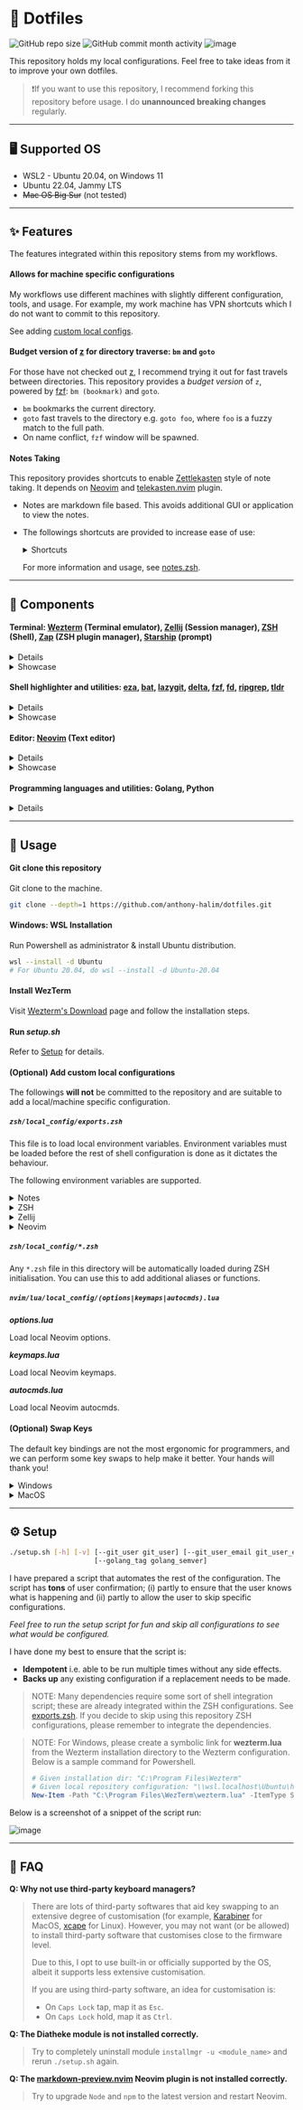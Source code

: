 # 🦔 Dotfiles

![GitHub repo size](https://img.shields.io/github/repo-size/anthony-halim/dotfiles)
![GitHub commit month activity](https://img.shields.io/github/commit-activity/m/anthony-halim/dotfiles)
![image](https://github.com/anthony-halim/dotfiles/assets/50617144/ec9016d6-9c54-4f8b-af49-8d1b0f74e727)

This repository holds my local configurations. Feel free to take ideas from it to improve your own dotfiles.

> ❗If you want to use this repository, I recommend forking this repository before usage.
> I do **unannounced breaking changes** regularly.

---

## 🖥️ Supported OS

- WSL2 - Ubuntu 20.04, on Windows 11
- Ubuntu 22.04, Jammy LTS
- ~~Mac OS Big Sur~~ (not tested)

---

## ✨ Features

The features integrated within this repository stems from my workflows.

#### Allows for machine specific configurations

My workflows use different machines with slightly different configuration, tools, and usage. For example, my work machine has VPN shortcuts which I do not want to commit to this repository.

See adding [custom local configs](#optional-add-custom-local-configurations).

#### Budget version of [z](https://github.com/rupa/z) for directory traverse: `bm` and `goto`

For those have not checked out [z](https://github.com/rupa/z), I recommend trying it out for fast travels between directories. This repository provides a *budget version* of `z`, powered by [fzf](https://github.com/junegunn/fzf): `bm (bookmark)` and `goto`.

- `bm` bookmarks the current directory.
- `goto` fast travels to the directory e.g. `goto foo`, where `foo` is a fuzzy match to the full path.
- On name conflict, `fzf` window will be spawned.

#### Notes Taking

This repository provides shortcuts to enable [Zettlekasten](https://zettelkasten.de/posts/overview/) style of note taking. It depends on [Neovim](neovim.io) and [telekasten.nvim](https://github.com/renerocksai/telekasten.nvim) plugin.

- Notes are markdown file based. This avoids additional GUI or application to view the notes.
- The followings shortcuts are provided to increase ease of use:

  <details>
    <summary>Shortcuts</summary>
    <br/>

    - `nfind` find notes by title
    - `ngrep` find notes by content grep
    - `ntags` find notes by tags
    - `nnew` create new notes
    - `ntmplnew` create new templated note
    - `npush` commits and push note repository to upstream branch
    - `npull` pull latest changes of note repository from upstream branch
  </details>

  For more information and usage, see [notes.zsh](zsh/config/functions/notes.zsh).

---

## 🧱 Components

#### Terminal: [Wezterm](https://wezfurlong.org/wezterm/index.html) (Terminal emulator), [Zellij](https://github.com/zellij-org/zellij) (Session manager), [ZSH](https://en.wikipedia.org/wiki/Z_shell) (Shell), [Zap](https://www.zapzsh.org/) (ZSH plugin manager), [Starship](https://starship.rs/) (prompt)

<details>
  <br/>

  - Due to heavy TUI usage, terminal performance becomes one of the priority. Wezterm is a cross-platform, performant terminal emulator that is able to satisfy the performance requirements and be configured easily.
  - Zellij is used to provide terminal session management and multiplexer.
  - ZSH is battle tested shell that is easily configurable and is widely supported. [Zap](https://www.zapzsh.org/) as plugin manager.
  - Starship as customisable shell prompt.
</details>

<details>
  <summary>Showcase</summary>
  <br/>

  ![image](https://github.com/anthony-halim/dotfiles/assets/50617144/ec9016d6-9c54-4f8b-af49-8d1b0f74e727)
</details>

#### Shell highlighter and utilities: [eza](https://github.com/eza-community/eza), [bat](https://github.com/sharkdp/bat), [lazygit](https://github.com/jesseduffield/lazygit), [delta](https://github.com/dandavison/delta), [fzf](https://github.com/junegunn/fzf), [fd](https://github.com/sharkdp/fd), [ripgrep](https://github.com/BurntSushi/ripgrep), [tldr](https://tldr.sh/)

<details>
  <br/>

  - `eza` as better `ls`. Aliased to `ls`.
  - `bat` as better `cat`. Aliased to `cat`.
  - `lazygit` as simple Git terminal UI.
  - `delta` as syntax highlighter for Git.
  - `fzf`, `fd`, `ripgrep` as search utilities.
  - `tldr` as simplified `man` pages.
</details>

<details>
  <summary>Showcase</summary>
  <br/>

  *eza*

  ![credit to source repository](https://github.com/eza-community/eza/blob/main/docs/images/screenshots.png)

  *bat*

  ![credit to source repository](https://camo.githubusercontent.com/7b7c397acc5b91b4c4cf7756015185fe3c5f700f70d256a212de51294a0cf673/68747470733a2f2f696d6775722e636f6d2f724773646e44652e706e67)

  *lazygit*

  ![credit to source repository](https://github.com/jesseduffield/lazygit/blob/assets/demo/commit_and_push-compressed.gif)

  *delta*

  ![credit to source repository](https://user-images.githubusercontent.com/50617144/266825290-21025bbd-89c4-4ff7-ba81-81a273604632.png)

  *tldr*
  ![credit to source repository](https://tldr.sh/assets/img/screenshot.png)
</details>

#### Editor: [Neovim](neovim.io) (Text editor)

<details>
  <br/>

  - Neovim is able to be extensively configured to become a `Personal Development Environment (PDE)`, and having to not use multiple IDE for individual languages is much welcomed.
  - The Neovim has been configured to include LSP, auto-completion, UI and quality of life plugins that I use often.
  - Note taking with [Telekasten.nvim](https://github.com/renerocksai/telekasten.nvim)
</details>

<details>
  <summary>Showcase</summary>
  <br/>

  ![image](https://github.com/anthony-halim/dotfiles/assets/50617144/a56fb5c1-da8a-4b36-bde0-53dddc2d0540)
</details>

#### Programming languages and utilities: Golang, Python

<details>
  <br/>

  - Programming languages and their utility tools that I often use e.g. [Golang](https://go.dev/), [pyenv](https://github.com/pyenv/pyenv) are installed by default.
</details>

---

## 🌱  Usage

#### Git clone this repository

Git clone to the machine.

```sh
git clone --depth=1 https://github.com/anthony-halim/dotfiles.git
```

#### Windows: WSL Installation

Run Powershell as administrator & install Ubuntu distribution.

```sh
wsl --install -d Ubuntu
# For Ubuntu 20.04, do wsl --install -d Ubuntu-20.04
```
#### Install WezTerm

Visit [Wezterm's Download](https://wezfurlong.org/wezterm/installation.html) page and follow the installation steps.

#### Run *setup.sh*

Refer to [Setup](#setup) for details.

#### (Optional) Add custom local configurations

The followings **will not** be committed to the repository and are suitable to add a local/machine specific configuration.

##### `zsh/local_config/exports.zsh`

This file is to load local environment variables.
Environment variables must be loaded before the rest of shell configuration is done as it dictates the behaviour.

The following environment variables are supported.

<details>
  <summary>Notes</summary>


  | Name                       | Type                   | Defaults                 | Description     |
  |--------------------------- | ---------------------- | ------------------------ | --------------- |
  | NOTES_DEFAULT_VAULT        | "personal"\|"work"     | "personal"               | Default vault (notes directory) to be used on load. |
  | NOTES_WORK_VAULT           | string                 | "$HOME/notes/work"       | Path to work notes vault (notes directory).         |
  | NOTES_PERSONAL_VAULT       | string                 | "$HOME/notes/personal"   | Path to personal notes vault (notes directory)      |
  | NOTES_DEFAULT_GIT_UPSTREAM | string                 | "origin"                 | Default git upstream to commit notes to.            |
  | NOTES_DEFAULT_GIT_BRANCH   | string                 | "main"                   | Default git branch to commit notes to.              |
</details>

<details>
  <summary>ZSH</summary>


  | Name                   | Type                   | Defaults                       | Description     |
  |----------------------- | ---------------------- | ------------------------------ | --------------- |
  | ZSH_DIRJUMP            | string                 | "$HOME/.cache/.dirjump"        | Path to file to store bookmarked directories. |
</details>

<details>
  <summary>Zellij</summary>


  | Name                   | Type                   | Defaults                       | Description     |
  |----------------------- | ---------------------- | ------------------------------ | --------------- |
  | ZELLIJ_AUTO_START      | bool                   | false                          | Automatically start zellij on shell start.    |
  | ZELLIJ_AUTO_ATTACH     | bool                   | false                          | Automatically attach to zellij session if any.|
</details>

<details>
  <summary>Neovim</summary>

  | Name                       | Type                   | Defaults                 | Description                             |
  |--------------------------- | ---------------------- | ------------------------ | --------------------------------------- |
  | NVIM_EXTRA_NOTES           | boolean                | true                     | Enable notes related plugins in Neovim. |
  | NVIM_EXTRA_BIBLE           | boolean                | false                    | Enable Bible related plugins in Neovim. |
</details>

##### `zsh/local_config/*.zsh`

Any `*.zsh` file in this directory will be automatically loaded during ZSH initialisation. You can use this to add additional aliases or functions.

##### `nvim/lua/local_config/(options|keymaps|autocmds).lua`

***options.lua***

Load local Neovim options.

***keymaps.lua***

Load local Neovim keymaps.

***autocmds.lua***

Load local Neovim autocmds.



#### (Optional) Swap Keys

The default key bindings are not the most ergonomic for programmers, and we can perform some key swaps to help make it better. Your hands will thank you!

<details>
  <summary>Windows</summary>
  <br />

  You can install PowerToys, and configure the mapping through the Keyboard Manager.

  ```Powershell
  winget install Microsoft.PowerToys --source winget
  ```

  Perform the swap between `Esc` and `Caps Lock` by adding two entries:
  - `Esc` to `Caps Lock`
  - `Caps Lock` to `Esc`

</details>

<details>
  <summary>MacOS</summary>
  <br />

  Newer MacOS has native support for mapping keyboard modifier keys.

  Go to *System Preferences* &rarr; *Keyboard* &rarr; *Modifier Keys*:
  - `Caps Lock` to `Esc`
  - `fn` to `Control`

  > NOTE: Yes, we are losing the `Caps Lock` and `fn` buttons with this mapping. If you use these keys often, this is not for you.

</details>

---

## ⚙️ Setup

```sh
./setup.sh [-h] [-v] [--git_user git_user] [--git_user_email git_user_email] [--git_user_local_file path_to_file]
                     [--golang_tag golang_semver]
```

I have prepared a script that automates the rest of the configuration. The script has **tons** of user confirmation; (i) partly to ensure that the user knows what is happening and (ii) partly to allow the user to skip specific configurations.

*Feel free to run the setup script for fun and skip all configurations to see what would be configured.*

I have done my best to ensure that the script is:
- **Idempotent** i.e. able to be run multiple times without any side effects.
- **Backs up** any existing configuration if a replacement needs to be made.

> NOTE: Many dependencies require some sort of shell integration script; these are already integrated within the ZSH configurations. See [exports.zsh](zsh/config/exports.zsh). If you decide to skip using this repository ZSH configurations, please remember to integrate the dependencies.

> NOTE: For Windows, please create a symbolic link for **wezterm.lua** from the Wezterm installation directory to the Wezterm configuration. Below is a sample command for Powershell.
> ```Powershell
> # Given installation dir: "C:\Program Files\Wezterm"
> # Given local repository configuration: "\\wsl.localhost\Ubuntu\home\anthonyhalim\repos\personal\dotfiles"
> New-Item -Path "C:\Program Files\WezTerm\wezterm.lua" -ItemType SymbolicLink -Value "\\wsl.localhost\Ubuntu\home\anthonyhalim\repos\personal\dotfiles\wezterm\wezterm.lua"
> ```

Below is a screenshot of a snippet of the script run:

![image](https://github.com/anthony-halim/dotfiles/assets/50617144/80ae74d0-fc35-4ae2-96ba-e394df959f93)

---

## 🤔 FAQ

**Q: Why not use third-party keyboard managers?**

> There are lots of third-party softwares that aid key swapping to an extensive degree of customisation (for example, [Karabiner](https://github.com/pqrs-org/Karabiner-Elements) for MacOS, [xcape](https://github.com/alols/xcape) for Linux). However, you may not want (or be allowed) to install third-party software that customises close to the firmware level.
>
> Due to this, I opt to use built-in or officially supported by the OS, albeit it supports less extensive customisation.
>
> If you are using third-party software, an idea for customisation is:
> - On `Caps Lock` tap, map it as `Esc`.
> - On `Caps Lock` hold, map it as `Ctrl`.


**Q: The Diatheke module is not installed correctly.**
> Try to completely uninstall module `installmgr -u <module_name>` and rerun `./setup.sh` again.


**Q: The [markdown-preview.nvim](https://github.com/iamcco/markdown-preview.nvim) Neovim plugin is not installed correctly.**
> Try to upgrade `Node` and `npm` to the latest version and restart Neovim.
